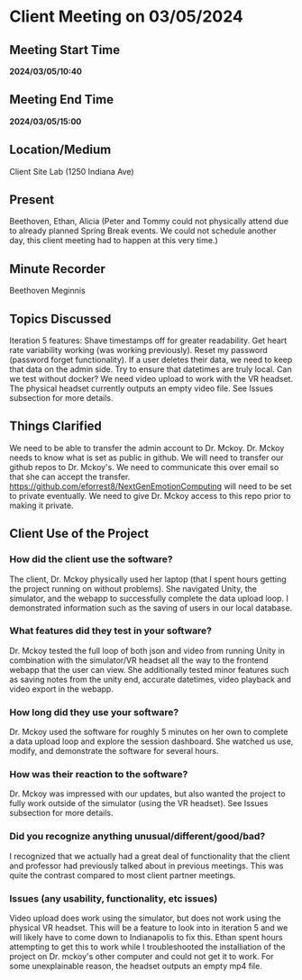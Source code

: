 # Client Meeting on 03/05/2024
## Meeting Start Time
**2024/03/05/10:40**
## Meeting End Time
**2024/03/05/15:00**
## Location/Medium
Client Site Lab (1250 Indiana Ave)
## Present
Beethoven, Ethan, Alicia (Peter and Tommy could not physically attend due to already planned Spring Break events. We could not schedule another day, this client meeting had to happen at this very time.)
## Minute Recorder
Beethoven Meginnis
## Topics Discussed
Iteration 5 features: Shave timestamps off for greater readability. Get heart rate variability working (was working previously). Reset my password (password forget functionality). If a user deletes their data, we need to keep that data on the admin side. Try to ensure that datetimes are truly local. Can we test without docker? We need video upload to work with the VR headset. The physical headset currently outputs an empty video file. See Issues subsection for more details. 
## Things Clarified
We need to be able to transfer the admin account to Dr. Mckoy. Dr. Mckoy needs to know what is set as public in github. We will need to transfer our github repos to Dr. Mckoy's. We need to communicate this over email so that she can accept the transfer. https://github.com/eforrest8/NextGenEmotionComputing will need to be set to private eventually. We need to give Dr. Mckoy access to this repo prior to making it private. 
## Client Use of the Project
### How did the client use the software?
The client, Dr. Mckoy physically used her laptop (that I spent hours getting the project running on without problems). She navigated Unity, the simulator, and the webapp to successfully complete the data upload loop. I demonstrated information such as the saving of users in our local database. 
### What features did they test in your software?
Dr. Mckoy tested the full loop of both json and video from running Unity in combination with the simulator/VR headset all the way to the frontend webapp that the user can view. She additionally tested minor features such as saving notes from the unity end, accurate datetimes, video playback and video export in the webapp. 
### How long did they use your software?
Dr. Mckoy used the software for roughly 5 minutes on her own to complete a data upload loop and explore the session dashboard. She watched us use, modify, and demonstrate the software for several hours. 
### How was their reaction to the software?
Dr. Mckoy was impressed with our updates, but also wanted the project to fully work outside of the simulator (using the VR headset). See Issues subsection for more details. 
### Did you recognize anything unusual/different/good/bad?
I recognized that we actually had a great deal of functionality that the client and professor had previously talked about in previous meetings. This was quite the contrast compared to most client partner meetings. 
### Issues (any usability, functionality, etc issues)
Video upload does work using the simulator, but does not work using the physical VR headset. This will be a feature to look into in iteration 5 and we will likely have to come down to Indianapolis to fix this. Ethan spent hours attempting to get this to work while I troubleshooted the installiation of the project on Dr. mckoy's other computer and could not get it to work. For some unexplainable reason, the headset outputs an empty mp4 file. 

